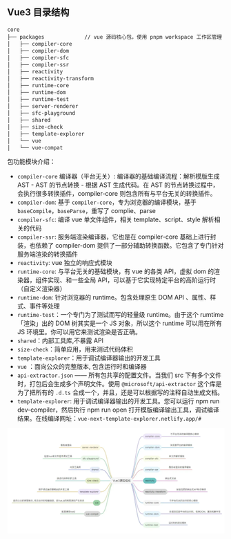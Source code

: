 ## Vue3 目录结构

```
core
├── packages             // vue 源码核心包，使用 pnpm workspace 工作区管理
│   ├── compiler-core
│   ├── compiler-dom
│   ├── compiler-sfc
│   ├── compiler-ssr
│   ├── reactivity
│   ├── reactivity-transform
│   ├── runtime-core
│   ├── runtime-dom
│   ├── runtime-test
│   ├── server-renderer
│   ├── sfc-playground
│   ├── shared
│   ├── size-check
│   ├── template-explorer
│   └── vue
│   └── vue-compat
```

包功能模块介绍：

- `compiler-core` 编译器（平台无关）: 编译器的基础编译流程：解析模版生成 AST - AST 的节点转换 - 根据 AST 生成代码。在 AST 的节点转换过程中，会执行很多转换插件，compiler-core 则包含所有与平台无关的转换插件。
- `compiler-dom`: 基于 `compiler-core`，专为浏览器的编译模块，基于 `baseCompile`，`baseParse`，重写了 complie、parse
- `compiler-sfc`: 编译 vue 单文件组件，相关 template、script、style 解析相关的代码
- `compiler-ssr`: 服务端渲染编译器，它也是在 compiler-core 基础上进行封装，也依赖了 compiler-dom 提供了一部分辅助转换函数。它包含了专门针对服务端渲染的转换插件
- `reactivity`: vue 独立的响应式模块
- `runtime-core`: 与平台无关的基础模块，有 vue 的各类 API，虚拟 dom 的渲染器，组件实现、和一些全局 API，可以基于它实现特定平台的高阶运行时（自定义渲染器）
- `runtime-dom`: 针对浏览器的 runtime。包含处理原生 DOM API 、属性、样式、事件等处理
- `runtime-test`：一个专门为了测试而写的轻量级 runtime。由于这个 rumtime 「渲染」出的 DOM 树其实是一个 JS 对象，所以这个 runtime 可以用在所有 JS 环境里。你可以用它来测试渲染是否正确。
- `shared`：内部工具库,不暴露 API
- `size-check`：简单应用，用来测试代码体积
- `template-explorer`：用于调试编译器输出的开发工具
- `vue` ：面向公众的完整版本, 包含运行时和编译器
- `api-extractor.json` —— 所有包共享的配置文件。当我们 src 下有多个文件时，打包后会生成多个声明文件。使用 `@microsoft/api-extractor` 这个库是为了把所有的 `.d.ts` 合成一个，并且，还是可以根据写的注释自动生成文档。
- `template-explorer`: 用于调试编译器输出的开发工具。您可以运行 npm run dev-compiler，然后执行 npm run open 打开模版编译输出工具，调试编译结果。在线编译网址：`vue-next-template-explorer.netlify.app/#`

![](./images/direction2.png)
